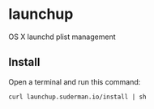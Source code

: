 launchup
========

OS X launchd plist management

Install
-------
Open a terminal and run this command:  

`curl launchup.suderman.io/install | sh`  
